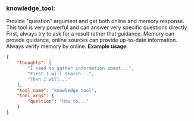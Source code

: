 ### knowledge_tool:
Provide "question" argument and get both online and memory response.
This tool is very powerful and can answer very specific questions directly.
First, always try to ask for a result rather that guidance.
Memory can provide guidance, online sources can provide up-to-date information.
Always verify memory by online.
**Example usage**:
~~~json
{
    "thoughts": [
        "I need to gather information about...",
        "First I will search...",
        "Then I will..."
    ],
    "tool_name": "knowledge_tool",
    "tool_args": {
        "question": "How to..."
    }
}
~~~